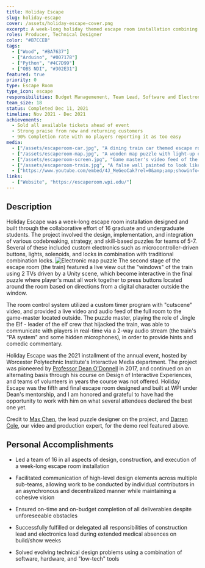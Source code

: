 ```yaml
---
title: Holiday Escape
slug: holiday-escape
cover: /assets/holiday-escape-cover.png
excerpt: A week-long holiday themed escape room installation combining of digital, electromechanical, and traditional puzzles.
roles: Producer, Technical Designer
color: "#B7CCEB"
tags:
  - ["Wood", "#BA7637"]
  - ["Arduino", "#007178"]
  - ["Python", "#4C7D99"]
  - ["OBS NDI", "#302E31"]
featured: true
priority: 0
type: Escape Room
type_icon: escape
responsibilities: Budget Managemenent, Team Lead, Software and Electronics Implementation
team_size: 18
status: Completed Dec 11, 2021
timeline: Nov 2021 - Dec 2021
achievements:
  - Sold all available tickets ahead of event
  - Strong praise from new and returning customers
  - 90% Completion rate with no players reporting it as too easy
media:
  - ["/assets/escaperoom-car.jpg", "A dining train car themed escape room set"]
  - ["/assets/escaperoom-map.jpg", "A wooden map puzzle with light-up electronic buttons"]
  - ["/assets/escaperoom-screen.jpg", "Game master's video feed of the escape room with players inside"]
  - ["/assets/escaperoom-train.jpg", "A false wall painted to look like a train on a train platform set"]
  - ["https://www.youtube.com/embed/4J_MeGeoCak?rel=0&amp;amp;showinfo=0&amp;autoplay=0&amp;loop=0"]
links:
  - ["Website", "https://escaperoom.wpi.edu/"]
---
```

## Description
Holiday Escape was a week-long escape room installation designed and built through the collaborative effort of 16 graduate and undergraduate students. The project involved the design, implementation, and integration of various codebreaking, strategy, and skill-based puzzles for teams of 5-7. Several of these included custom electronics such as microcontroller-driven buttons, lights, solenoids, and locks in combination with traditional combination locks. 
![Electronic map puzzle](http://localhost:3000/assets/escaperoom-map.jpg)
The second stage of the escape room (the train) featured a live view out the "windows" of the train using 2 TVs driven by a Unity scene, which become interactive in the final puzzle where player's must all work together to press buttons located around the room based on directions from a digital character outside the window.

The room control system utilized a custom timer program with "cutscene" video, and provided a live video and audio feed of the full room to the game-master located outside. The puzzle master, playing the role of Jingle the Elf - leader of the elf crew that hijacked the train, was able to communicate with players in real-time via a 2-way audio stream (the train's "PA system" and some hidden microphones), in order to provide hints and comedic commentary.

Holiday Escape was the 2021 installment of the annual event, hosted by Worcester Polytechnic Institute's Interactive Media department. The project was pioneered by [Professor Dean O'Donnell](https://dodo.wpi.edu) in 2017, and continued on an alternating basis through his course on Design of Interactive Experiences, and teams of volunteers in years the course was not offered. Holiday Escape was the fifth and final escape room designed and built at WPI under Dean's mentorship, and I am honored and grateful to have had the opportunity to work with him on what several attendees declared the best one yet.

Credit to [Max Chen](https://jingruchenmax.github.io/index.html), the lead puzzle designer on the project, and [Darren Cole](https://www.wpi.edu/student-experience/community/voices/darren-cole), our video and production expert, for the demo reel featured above. 

## Personal Accomplishments
- Led a team of 16 in all aspects of design, construction, and execution of a week-long escape room installation

- Facilitated communication of high-level design elements across multiple sub-teams, allowing work to be conducted by individual contributors in an asynchronous and decentralized manner while maintaining a cohesive vision

- Ensured on-time and on-budget completion of all deliverables despite unforeseeable obstacles

- Successfully fulfilled or delegated all responsibilities of construction lead and electronics lead during extended medical absences on build/show weeks

- Solved evolving technical design problems using a combination of software, hardware, and "low-tech" tools
